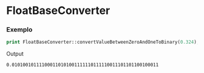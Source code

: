 # FloatBaseConverter

### Exemplo

```php
print FloatBaseConverter::convertValueBetweenZeroAndOneToBinary(0.324);
```
Output
```
0.010100101111000110101001111110111110011101101100100011 
```